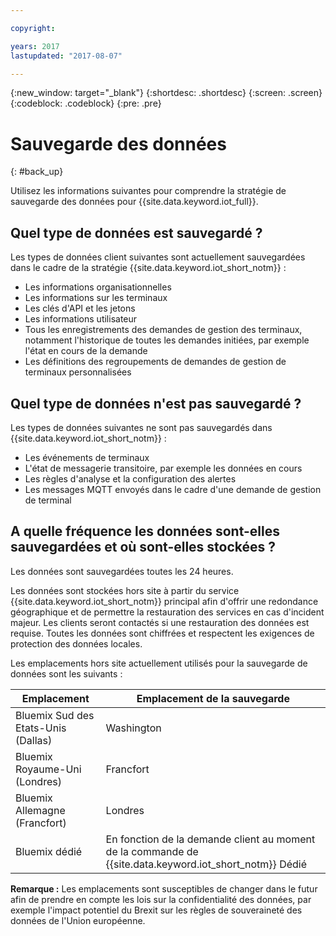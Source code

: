 ```yaml
---

copyright:

years: 2017
lastupdated: "2017-08-07"

---
```


{:new_window: target="\_blank"}
{:shortdesc: .shortdesc}
{:screen: .screen}
{:codeblock: .codeblock}
{:pre: .pre}


# Sauvegarde des données
{: #back_up}

Utilisez les informations suivantes pour comprendre la stratégie de sauvegarde des données pour {{site.data.keyword.iot_full}}.

## Quel type de données est sauvegardé ?

Les types de données client suivantes sont actuellement sauvegardées dans le cadre de la stratégie {{site.data.keyword.iot_short_notm}} :

- Les informations organisationnelles
- Les informations sur les terminaux
- Les clés d'API et les jetons
- Les informations utilisateur
- Tous les enregistrements des demandes de gestion des terminaux, notamment l'historique de toutes les demandes initiées, par exemple l'état en cours de la demande 
- Les définitions des regroupements de demandes de gestion de terminaux personnalisées

## Quel type de données n'est pas sauvegardé ?

Les types de données suivantes ne sont pas sauvegardés dans {{site.data.keyword.iot_short_notm}} :

- Les événements de terminaux
- L'état de messagerie transitoire, par exemple les données en cours
- Les règles d'analyse et la configuration des alertes
- Les messages MQTT envoyés dans le cadre d'une demande de gestion de terminal

## A quelle fréquence les données sont-elles sauvegardées et où sont-elles stockées ?

Les données sont sauvegardées toutes les 24 heures.

Les données sont stockées hors site à partir du service {{site.data.keyword.iot_short_notm}} principal afin d'offrir une redondance géographique et de permettre la restauration des services en cas d'incident majeur. Les clients seront contactés si une restauration des données est requise. Toutes les données sont chiffrées et respectent les exigences de protection des données locales.

Les emplacements hors site actuellement utilisés pour la sauvegarde de données sont les suivants :

Emplacement                   | Emplacement de la sauvegarde                      
------------- | -------------
Bluemix Sud des Etats-Unis (Dallas)| Washington
Bluemix Royaume-Uni (Londres) | Francfort
Bluemix Allemagne (Francfort) | Londres
Bluemix dédié | En fonction de la demande client au moment de la commande de {{site.data.keyword.iot_short_notm}} Dédié

**Remarque :** Les emplacements sont susceptibles de changer dans le futur afin de prendre en compte les lois sur la confidentialité des données, par exemple l'impact potentiel du Brexit sur les règles de souveraineté des données de l'Union européenne.
